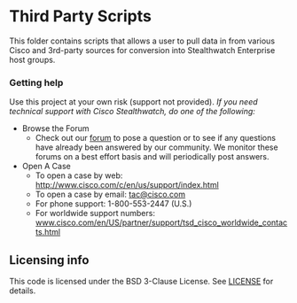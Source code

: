 
# Third Party Scripts
This folder contains scripts that allows a user to pull data in from various Cisco and 3rd-party sources for conversion into Stealthwatch Enterprise host groups. 

### Getting help
Use this project at your own risk (support not provided). *If you need technical support with Cisco Stealthwatch, do one of the following:*

* Browse the Forum
    * Check out our [forum](https://community.cisco.com/t5/custom/page/page-id/customFilteredByMultiLabel?board=j-disc-dev-security&labels=stealthwatch) to pose a question or to see if any questions have already been answered by our community. We monitor these forums on a best effort basis and will periodically post answers. 
* Open A Case
    * To open a case by web: http://www.cisco.com/c/en/us/support/index.html
    * To open a case by email: tac@cisco.com
    * For phone support: 1-800-553-2447 (U.S.)
    * For worldwide support numbers: www.cisco.com/en/US/partner/support/tsd_cisco_worldwide_contacts.html

## Licensing info
This code is licensed under the BSD 3-Clause License. See [LICENSE](../LICENSE) for details. 


